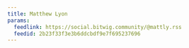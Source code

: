 ```yaml
---
title: Matthew Lyon
params:
  feedlink: https://social.bitwig.community/@mattly.rss
  feedid: 2b23f33f3e3b6ddcbdf9e7f695237696
---
```

